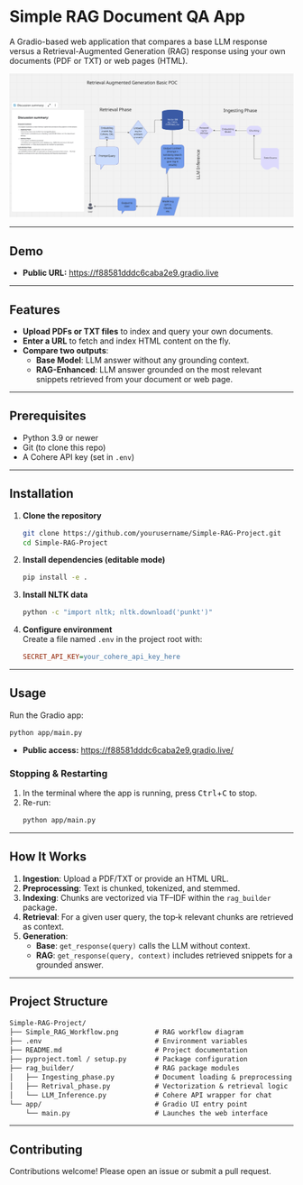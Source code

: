 # Simple RAG Document QA App

A Gradio-based web application that compares a base LLM response versus a Retrieval-Augmented Generation (RAG) response using your own documents (PDF or TXT) or web pages (HTML).

![Simple RAG Workflow](./Simple_RAG_Workflow.png)

---

## Demo
- **Public URL:** https://f88581dddc6caba2e9.gradio.live

---

## Features

- **Upload PDFs or TXT files** to index and query your own documents.  
- **Enter a URL** to fetch and index HTML content on the fly.  
- **Compare two outputs**:  
  - **Base Model**: LLM answer without any grounding context.  
  - **RAG-Enhanced**: LLM answer grounded on the most relevant snippets retrieved from your document or web page.

---

## Prerequisites

- Python 3.9 or newer  
- Git (to clone this repo)  
- A Cohere API key (set in `.env`)

---

## Installation

1. **Clone the repository**  
   ```bash
   git clone https://github.com/yourusername/Simple-RAG-Project.git
   cd Simple-RAG-Project
   ```

2. **Install dependencies (editable mode)**  
   ```bash
   pip install -e .
   ```

3. **Install NLTK data**  
   ```bash
   python -c "import nltk; nltk.download('punkt')"
   ```

4. **Configure environment**  
   Create a file named `.env` in the project root with:  
   ```ini
   SECRET_API_KEY=your_cohere_api_key_here
   ```

---

## Usage

Run the Gradio app:  
```bash
python app/main.py
```

- **Public access:** https://f88581dddc6caba2e9.gradio.live/

### Stopping & Restarting

1. In the terminal where the app is running, press <kbd>Ctrl</kbd>+<kbd>C</kbd> to stop.  
2. Re-run:  
   ```bash
   python app/main.py
   ```

---

## How It Works

1. **Ingestion**: Upload a PDF/TXT or provide an HTML URL.  
2. **Preprocessing**: Text is chunked, tokenized, and stemmed.  
3. **Indexing**: Chunks are vectorized via TF–IDF within the `rag_builder` package.  
4. **Retrieval**: For a given user query, the top‑k relevant chunks are retrieved as context.  
5. **Generation**:  
   - **Base**: `get_response(query)` calls the LLM without context.  
   - **RAG**: `get_response(query, context)` includes retrieved snippets for a grounded answer.

---

## Project Structure

```
Simple-RAG-Project/
├── Simple_RAG_Workflow.png         # RAG workflow diagram
├── .env                            # Environment variables
├── README.md                       # Project documentation
├── pyproject.toml / setup.py       # Package configuration
├── rag_builder/                    # RAG package modules
│   ├── Ingesting_phase.py          # Document loading & preprocessing
│   ├── Retrival_phase.py           # Vectorization & retrieval logic
│   └── LLM_Inference.py            # Cohere API wrapper for chat
└── app/                            # Gradio UI entry point
    └── main.py                     # Launches the web interface
```

---

## Contributing

Contributions welcome! Please open an issue or submit a pull request.

